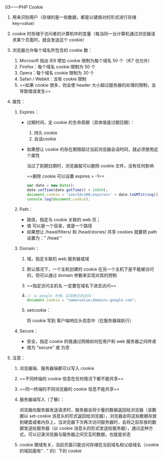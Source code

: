 03——PHP Cookie

1. 用来识别用户（存储的是一些数据，都是以键值对的形式进行存储 key=value）

2. cookie 时存储于访问者的计算机中的变量（每当同一台计算机通过浏览器请求某个页面时，就会发送这个 cookie）

3. 浏览器允许每个域名所包含的 cookie 数：

   1. Microsoft 指出 IE8 增加 cookie 限制为每个域名 50 个（IE7 也允许）
   2. Firefox：每个域名 cookie 限制为 50 个
   3. Opera：每个域名 cookie 限制为 30 个
   4. Safari / Webkit：没有 cookie 限制
   5. ==如果 cookie 很多，则会使 header 大小超过服务器的处理的限制，会导致错误发生==

4. 属性：

   1. Expires：

      - 过期时间，定 cookie 的生命周期（具体值是过期日期）：

        1. 持久 cookie
        2. 会话cookie

      - 如果想让 cookie 的存在期限超过当前浏览器会话时间，就必须使用这个属性

        当过了到期日期时，浏览器就可以删除 cookie 文件，没有任何影响

        ==删除 cookie 可以设置 expires = -1==

        ```javascript
        var date = new Date();
        date.setTime(date.getTime() + 10000);
        document.cookie = 'userId=100;expires=' + date.toGMTstring();
        console.log(document.cookie);
        ```

   2. Path：

      - 路径，指定与 cookie 关联的 web 页；
      - 值 可以是一个目录，或是一个路径
      - 如果想让 /head/filters/ 和 /head/stories/ 共享 cookies 就要把 path 设置为：" /head "

   3. Domain：

      1. 域，指定关联的 web 服务器或域

      2. 默认情况下，一个主机创建的 cookie 在另一个主机下是不能被访问的，但可以通过 domain 参数来实现对其的控制

      3. ==指定访问主机名 一定要在域名下进去访问==

      4. ```javascript
         // 以 google 为例，实现跨主机访问：
         document.cookie = "name=value;domain=.google.com";
         ```

      5. setcookie：

         将 cookie 写到 客户端响应头信息中（在服务器端执行）

   4. Secure：

      - 安全，指定 cookie 的值通过网络如何在用户和 web 服务器之间传递
      - 值为 "secure" 或 为空

5. 注意：

   1. 浏览器端、服务器端都可以写入 cookie

   2. ==不同终端的 cookie 信息在任何情况下都不能共享==

   3. ==同一终端的不同浏览器的 cookie 信息不能共享==

   4. 服务器端写入（了解）：

      浏览器向服务器发送请求时，服务器会将少量的数据返回给浏览器（该数据以 set-cookie 消息头的形式返回给浏览器），浏览器会将这些数据存放到硬盘或者内存上，当浏览器下次再次访问服务器时，会将之前存放的数据发送给服务器（以 cookie 消息头的形式发送给服务器），通过这种方式，可以记录浏览器与服务器之间交互的数据，也就是状态

   5. cookie 跟域有关，当前页面只能访问存储在当前域名和父级域名（cookie 的域前面有" . " 的）下的 cookie